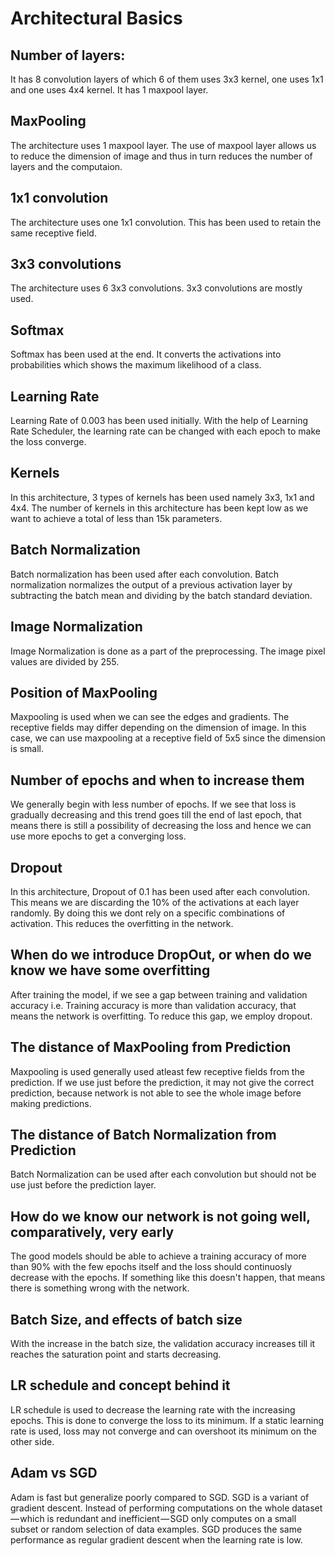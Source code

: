 # Architectural Basics

## Number of layers:
It has 8 convolution layers of which 6 of them uses 3x3 kernel, one uses 1x1 and one uses 4x4 kernel.
It has 1 maxpool layer.

## MaxPooling
The architecture uses 1 maxpool layer. The use of maxpool layer allows us to reduce the dimension of image and thus in turn reduces the 
number of layers and the computaion.

## 1x1 convolution
The architecture uses one 1x1 convolution. This has been used to retain the same receptive field.

## 3x3 convolutions
The architecture uses 6 3x3 convolutions. 3x3 convolutions are mostly used.

## Softmax
Softmax has been used at the end. It converts the activations into probabilities which shows the maximum likelihood of a class.

## Learning Rate
Learning Rate of 0.003 has been used initially. With the help of Learning Rate Scheduler, the learning rate can be changed with each
epoch to make the loss converge.

## Kernels
In this architecture, 3 types of kernels has been used namely 3x3, 1x1 and 4x4. The number of kernels in this architecture has been
kept low as we want to achieve a total of less than 15k parameters.

## Batch Normalization
Batch normalization has been used after each convolution. Batch normalization normalizes the output of a previous activation layer by subtracting the batch mean and dividing by the batch standard deviation.

## Image Normalization
Image Normalization is done as a part of the preprocessing. The image pixel values are divided by 255.

## Position of MaxPooling
Maxpooling is used when we can see the edges and gradients. The receptive fields may differ depending on the dimension of image.
In this case, we can use maxpooling at a receptive field of 5x5 since the dimension is small.

## Number of epochs and when to increase them
We generally begin with less number of epochs. If we see that loss is gradually decreasing and this trend goes till the end of 
last epoch, that means there is still a possibility of decreasing the loss and hence we can use more epochs to get a converging 
loss.

## Dropout
In this architecture, Dropout of 0.1 has been used after each convolution. This means we are discarding the 10% of the activations
at each layer randomly. By doing this we dont rely on a specific combinations of activation. This reduces the overfitting in the
network.

## When do we introduce DropOut, or when do we know we have some overfitting
After training the model, if we see a gap between training and validation accuracy i.e. Training accuracy is more than validation 
accuracy, that means the network is overfitting. To reduce this gap, we employ dropout.

## The distance of MaxPooling from Prediction
Maxpooling is used generally used atleast few receptive fields from the prediction. If we use just before the prediction, it may not give the correct prediction, because network is not able to see the whole image before making predictions.

## The distance of Batch Normalization from Prediction
Batch Normalization can be used after each convolution but should not be use just before the prediction layer.

## How do we know our network is not going well, comparatively, very early
The good models should be able to achieve a training accuracy of more than 90% with the few epochs itself and the loss should 
continuosly decrease with the epochs. If something like this doesn't happen, that means there is something wrong with the network.

## Batch Size, and effects of batch size
With the increase in the batch size, the validation accuracy increases till it reaches the saturation point and starts decreasing.

## LR schedule and concept behind it
LR schedule is used to decrease the learning rate with the increasing epochs. This is done to converge the loss to its minimum. If 
a static learning rate is used, loss may not converge and can overshoot its minimum on the other side.

## Adam vs SGD
Adam is fast but generalize poorly compared to SGD.
SGD is a variant of gradient descent. Instead of performing computations on the whole dataset — which is redundant and inefficient — SGD only computes on a small subset or random selection of data examples. SGD produces the same performance as regular gradient descent when the learning rate is low.


